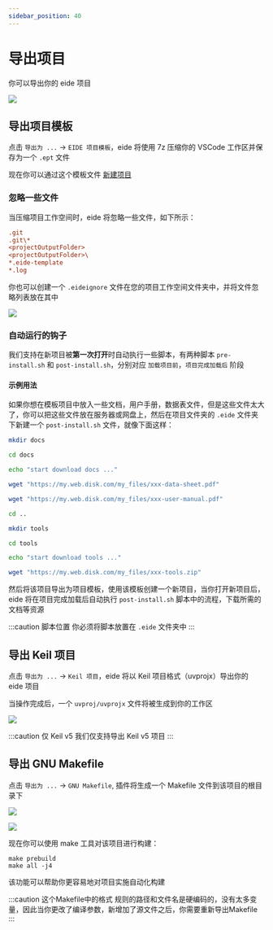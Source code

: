 ```yaml
---
sidebar_position: 40
---
```


# 导出项目

你可以导出你的 eide 项目

![](/docs_img/prj_export_btns.png)

## 导出项目模板

点击 `导出为 ...` -> `EIDE 项目模板`，eide 将使用 7z 压缩你的 VSCode 工作区并保存为一个 `.ept` 文件

现在你可以通过这个模板文件 [新建项目](../getting-started/new_prj)

### 忽略一些文件

当压缩项目工作空间时，eide 将忽略一些文件，如下所示：

```ini
.git
.git\*
<projectOutputFolder>
<projectOutputFolder>\
*.eide-template
*.log
```

你也可以创建一个 `.eideignore` 文件在您的项目工作空间文件夹中，并将文件忽略列表放在其中

![](/docs_img/export_ignore_file.png)

### 自动运行的钩子

我们支持在新项目被**第一次打开**时自动执行一些脚本，有两种脚本 `pre-install.sh` 和 `post-install.sh`，分别对应 `加载项目前`，`项目完成加载后` 阶段

#### 示例用法

如果你想在模板项目中放入一些文档，用户手册，数据表文件，但是这些文件太大了，你可以把这些文件放在服务器或网盘上，然后在项目文件夹的 `.eide` 文件夹下新建一个 `post-install.sh` 文件，就像下面这样：

```bash title=".eide/post-install.sh"
mkdir docs

cd docs

echo "start download docs ..."

wget "https://my.web.disk.com/my_files/xxx-data-sheet.pdf"

wget "https://my.web.disk.com/my_files/xxx-user-manual.pdf"

cd ..

mkdir tools

cd tools

echo "start download tools ..."

wget "https://my.web.disk.com/my_files/xxx-tools.zip"
```

然后将该项目导出为项目模板，使用该模板创建一个新项目，当你打开新项目后，eide 将在项目完成加载后自动执行 `post-install.sh` 脚本中的流程，下载所需的文档等资源

:::caution 脚本位置
你必须将脚本放置在 `.eide` 文件夹中
:::

## 导出 Keil 项目

点击 `导出为 ...` -> `Keil 项目`，eide 将以 Keil 项目格式（uvprojx）导出你的 eide 项目

当操作完成后，一个 `uvproj/uvprojx` 文件将被生成到你的工作区

![](/docs_img/export_keil_prj_file.png)

:::caution 仅 Keil v5
我们仅支持导出 Keil v5 项目
:::

## 导出 GNU Makefile

点击 `导出为 ...` -> `GNU Makefile`, 插件将生成一个 Makefile 文件到该项目的根目录下

![](/docs_img/export_makefile.png)

![](/docs_img/export_makefile2.png)

现在你可以使用 make 工具对该项目进行构建：

```shell
make prebuild
make all -j4
```

该功能可以帮助你更容易地对项目实施自动化构建

:::caution 这个Makefile中的格式
规则的路径和文件名是硬编码的，没有太多变量，因此当你更改了编译参数，新增加了源文件之后，你需要重新导出Makefile
:::
